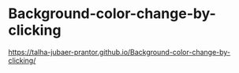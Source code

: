 ﻿# Background-color-change-by-clicking
https://talha-jubaer-prantor.github.io/Background-color-change-by-clicking/
